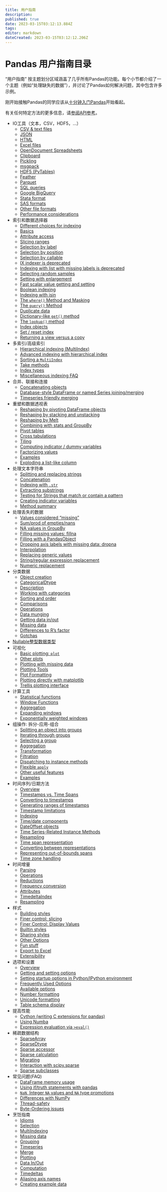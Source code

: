 ```yaml
---
title: 用户指南
description: 
published: true
date: 2023-03-15T03:12:13.884Z
tags: 
editor: markdown
dateCreated: 2023-03-15T03:12:12.206Z
---
```


# Pandas 用户指南目录

“用户指南” 按主题划分区域涵盖了几乎所有Pandas的功能。每个小节都介绍了一个主题（例如“处理缺失的数据”），并讨论了Pandas如何解决问题，其中包含许多示例。

刚开始接触Pandas的同学应该从[十分钟入门Pandas](https://www.pypandas.cn/docs/getting_started/10min.html)开始看起。

有关任何特定方法的更多信息，请[参阅API参考](https://www.pypandas.cn/docs/reference.html)。

- IO工具（文本，CSV，HDF5，…）
  - [CSV & text files](https://www.pypandas.cn/docs/user_guide/io.html#csv-text-files)
  - [JSON](https://www.pypandas.cn/docs/user_guide/io.html#json)
  - [HTML](https://www.pypandas.cn/docs/user_guide/io.html#html)
  - [Excel files](https://www.pypandas.cn/docs/user_guide/io.html#excel-files)
  - [OpenDocument Spreadsheets](https://www.pypandas.cn/docs/user_guide/io.html#opendocument-spreadsheets)
  - [Clipboard](https://www.pypandas.cn/docs/user_guide/io.html#clipboard)
  - [Pickling](https://www.pypandas.cn/docs/user_guide/io.html#pickling)
  - [msgpack](https://www.pypandas.cn/docs/user_guide/io.html#msgpack)
  - [HDF5 (PyTables)](https://www.pypandas.cn/docs/user_guide/io.html#hdf5-pytables)
  - [Feather](https://www.pypandas.cn/docs/user_guide/io.html#feather)
  - [Parquet](https://www.pypandas.cn/docs/user_guide/io.html#parquet)
  - [SQL queries](https://www.pypandas.cn/docs/user_guide/io.html#sql-queries)
  - [Google BigQuery](https://www.pypandas.cn/docs/user_guide/io.html#google-bigquery)
  - [Stata format](https://www.pypandas.cn/docs/user_guide/io.html#stata-format)
  - [SAS formats](https://www.pypandas.cn/docs/user_guide/io.html#sas-formats)
  - [Other file formats](https://www.pypandas.cn/docs/user_guide/io.html#other-file-formats)
  - [Performance considerations](https://www.pypandas.cn/docs/user_guide/io.html#performance-considerations)
- 索引和数据选择器
  - [Different choices for indexing](https://www.pypandas.cn/docs/user_guide/indexing.html#different-choices-for-indexing)
  - [Basics](https://www.pypandas.cn/docs/user_guide/indexing.html#basics)
  - [Attribute access](https://www.pypandas.cn/docs/user_guide/indexing.html#attribute-access)
  - [Slicing ranges](https://www.pypandas.cn/docs/user_guide/indexing.html#slicing-ranges)
  - [Selection by label](https://www.pypandas.cn/docs/user_guide/indexing.html#selection-by-label)
  - [Selection by position](https://www.pypandas.cn/docs/user_guide/indexing.html#selection-by-position)
  - [Selection by callable](https://www.pypandas.cn/docs/user_guide/indexing.html#selection-by-callable)
  - [IX indexer is deprecated](https://www.pypandas.cn/docs/user_guide/indexing.html#ix-indexer-is-deprecated)
  - [Indexing with list with missing labels is deprecated](https://www.pypandas.cn/docs/user_guide/indexing.html#indexing-with-list-with-missing-labels-is-deprecated)
  - [Selecting random samples](https://www.pypandas.cn/docs/user_guide/indexing.html#selecting-random-samples)
  - [Setting with enlargement](https://www.pypandas.cn/docs/user_guide/indexing.html#setting-with-enlargement)
  - [Fast scalar value getting and setting](https://www.pypandas.cn/docs/user_guide/indexing.html#fast-scalar-value-getting-and-setting)
  - [Boolean indexing](https://www.pypandas.cn/docs/user_guide/indexing.html#boolean-indexing)
  - [Indexing with isin](https://www.pypandas.cn/docs/user_guide/indexing.html#indexing-with-isin)
  - [The `where()` Method and Masking](https://www.pypandas.cn/docs/user_guide/indexing.html#the-where-method-and-masking)
  - [The `query()` Method](https://www.pypandas.cn/docs/user_guide/indexing.html#the-query-method)
  - [Duplicate data](https://www.pypandas.cn/docs/user_guide/indexing.html#duplicate-data)
  - [Dictionary-like `get()` method](https://www.pypandas.cn/docs/user_guide/indexing.html#dictionary-like-get-method)
  - [The `lookup()` method](https://www.pypandas.cn/docs/user_guide/indexing.html#the-lookup-method)
  - [Index objects](https://www.pypandas.cn/docs/user_guide/indexing.html#index-objects)
  - [Set / reset index](https://www.pypandas.cn/docs/user_guide/indexing.html#set-reset-index)
  - [Returning a view versus a copy](https://www.pypandas.cn/docs/user_guide/indexing.html#returning-a-view-versus-a-copy)
- 多索引/高级索引
  - [Hierarchical indexing (MultiIndex)](https://www.pypandas.cn/docs/user_guide/advanced.html#hierarchical-indexing-multiindex)
  - [Advanced indexing with hierarchical index](https://www.pypandas.cn/docs/user_guide/advanced.html#advanced-indexing-with-hierarchical-index)
  - [Sorting a `MultiIndex`](https://www.pypandas.cn/docs/user_guide/advanced.html#sorting-a-multiindex)
  - [Take methods](https://www.pypandas.cn/docs/user_guide/advanced.html#take-methods)
  - [Index types](https://www.pypandas.cn/docs/user_guide/advanced.html#index-types)
  - [Miscellaneous indexing FAQ](https://www.pypandas.cn/docs/user_guide/advanced.html#miscellaneous-indexing-faq)
- 合并、联接和连接
  - [Concatenating objects](https://www.pypandas.cn/docs/user_guide/merging.html#concatenating-objects)
  - [Database-style DataFrame or named Series joining/merging](https://www.pypandas.cn/docs/user_guide/merging.html#database-style-dataframe-or-named-series-joining-merging)
  - [Timeseries friendly merging](https://www.pypandas.cn/docs/user_guide/merging.html#timeseries-friendly-merging)
- 重塑和数据透视表
  - [Reshaping by pivoting DataFrame objects](https://www.pypandas.cn/docs/user_guide/reshaping.html#reshaping-by-pivoting-dataframe-objects)
  - [Reshaping by stacking and unstacking](https://www.pypandas.cn/docs/user_guide/reshaping.html#reshaping-by-stacking-and-unstacking)
  - [Reshaping by Melt](https://www.pypandas.cn/docs/user_guide/reshaping.html#reshaping-by-melt)
  - [Combining with stats and GroupBy](https://www.pypandas.cn/docs/user_guide/reshaping.html#combining-with-stats-and-groupby)
  - [Pivot tables](https://www.pypandas.cn/docs/user_guide/reshaping.html#pivot-tables)
  - [Cross tabulations](https://www.pypandas.cn/docs/user_guide/reshaping.html#cross-tabulations)
  - [Tiling](https://www.pypandas.cn/docs/user_guide/reshaping.html#tiling)
  - [Computing indicator / dummy variables](https://www.pypandas.cn/docs/user_guide/reshaping.html#computing-indicator-dummy-variables)
  - [Factorizing values](https://www.pypandas.cn/docs/user_guide/reshaping.html#factorizing-values)
  - [Examples](https://www.pypandas.cn/docs/user_guide/reshaping.html#examples)
  - [Exploding a list-like column](https://www.pypandas.cn/docs/user_guide/reshaping.html#exploding-a-list-like-column)
- 处理文本字符串
  - [Splitting and replacing strings](https://www.pypandas.cn/docs/user_guide/text.html#splitting-and-replacing-strings)
  - [Concatenation](https://www.pypandas.cn/docs/user_guide/text.html#concatenation)
  - [Indexing with `.str`](https://www.pypandas.cn/docs/user_guide/text.html#indexing-with-str)
  - [Extracting substrings](https://www.pypandas.cn/docs/user_guide/text.html#extracting-substrings)
  - [Testing for Strings that match or contain a pattern](https://www.pypandas.cn/docs/user_guide/text.html#testing-for-strings-that-match-or-contain-a-pattern)
  - [Creating indicator variables](https://www.pypandas.cn/docs/user_guide/text.html#creating-indicator-variables)
  - [Method summary](https://www.pypandas.cn/docs/user_guide/text.html#method-summary)
- 处理丢失的数据
  - [Values considered “missing”](https://www.pypandas.cn/docs/user_guide/missing_data.html#values-considered-missing)
  - [Sum/prod of empties/nans](https://www.pypandas.cn/docs/user_guide/missing_data.html#sum-prod-of-empties-nans)
  - [NA values in GroupBy](https://www.pypandas.cn/docs/user_guide/missing_data.html#na-values-in-groupby)
  - [Filling missing values: fillna](https://www.pypandas.cn/docs/user_guide/missing_data.html#filling-missing-values-fillna)
  - [Filling with a PandasObject](https://www.pypandas.cn/docs/user_guide/missing_data.html#filling-with-a-pandasobject)
  - [Dropping axis labels with missing data: dropna](https://www.pypandas.cn/docs/user_guide/missing_data.html#dropping-axis-labels-with-missing-data-dropna)
  - [Interpolation](https://www.pypandas.cn/docs/user_guide/missing_data.html#interpolation)
  - [Replacing generic values](https://www.pypandas.cn/docs/user_guide/missing_data.html#replacing-generic-values)
  - [String/regular expression replacement](https://www.pypandas.cn/docs/user_guide/missing_data.html#string-regular-expression-replacement)
  - [Numeric replacement](https://www.pypandas.cn/docs/user_guide/missing_data.html#numeric-replacement)
- 分类数据
  - [Object creation](https://www.pypandas.cn/docs/user_guide/categorical.html#object-creation)
  - [CategoricalDtype](https://www.pypandas.cn/docs/user_guide/categorical.html#categoricaldtype)
  - [Description](https://www.pypandas.cn/docs/user_guide/categorical.html#description)
  - [Working with categories](https://www.pypandas.cn/docs/user_guide/categorical.html#working-with-categories)
  - [Sorting and order](https://www.pypandas.cn/docs/user_guide/categorical.html#sorting-and-order)
  - [Comparisons](https://www.pypandas.cn/docs/user_guide/categorical.html#comparisons)
  - [Operations](https://www.pypandas.cn/docs/user_guide/categorical.html#operations)
  - [Data munging](https://www.pypandas.cn/docs/user_guide/categorical.html#data-munging)
  - [Getting data in/out](https://www.pypandas.cn/docs/user_guide/categorical.html#getting-data-in-out)
  - [Missing data](https://www.pypandas.cn/docs/user_guide/categorical.html#missing-data)
  - [Differences to R’s factor](https://www.pypandas.cn/docs/user_guide/categorical.html#differences-to-r-s-factor)
  - [Gotchas](https://www.pypandas.cn/docs/user_guide/categorical.html#gotchas)
- [Nullable整型数据类型](https://www.pypandas.cn/docs/user_guide/integer_na.html)
- 可视化
  - [Basic plotting: `plot`](https://www.pypandas.cn/docs/user_guide/visualization.html#basic-plotting-plot)
  - [Other plots](https://www.pypandas.cn/docs/user_guide/visualization.html#other-plots)
  - [Plotting with missing data](https://www.pypandas.cn/docs/user_guide/visualization.html#plotting-with-missing-data)
  - [Plotting Tools](https://www.pypandas.cn/docs/user_guide/visualization.html#plotting-tools)
  - [Plot Formatting](https://www.pypandas.cn/docs/user_guide/visualization.html#plot-formatting)
  - [Plotting directly with matplotlib](https://www.pypandas.cn/docs/user_guide/visualization.html#plotting-directly-with-matplotlib)
  - [Trellis plotting interface](https://www.pypandas.cn/docs/user_guide/visualization.html#trellis-plotting-interface)
- 计算工具
  - [Statistical functions](https://www.pypandas.cn/docs/user_guide/computation.html#statistical-functions)
  - [Window Functions](https://www.pypandas.cn/docs/user_guide/computation.html#window-functions)
  - [Aggregation](https://www.pypandas.cn/docs/user_guide/computation.html#aggregation)
  - [Expanding windows](https://www.pypandas.cn/docs/user_guide/computation.html#expanding-windows)
  - [Exponentially weighted windows](https://www.pypandas.cn/docs/user_guide/computation.html#exponentially-weighted-windows)
- 组操作: 拆分-应用-组合
  - [Splitting an object into groups](https://www.pypandas.cn/docs/user_guide/groupby.html#splitting-an-object-into-groups)
  - [Iterating through groups](https://www.pypandas.cn/docs/user_guide/groupby.html#iterating-through-groups)
  - [Selecting a group](https://www.pypandas.cn/docs/user_guide/groupby.html#selecting-a-group)
  - [Aggregation](https://www.pypandas.cn/docs/user_guide/groupby.html#aggregation)
  - [Transformation](https://www.pypandas.cn/docs/user_guide/groupby.html#transformation)
  - [Filtration](https://www.pypandas.cn/docs/user_guide/groupby.html#filtration)
  - [Dispatching to instance methods](https://www.pypandas.cn/docs/user_guide/groupby.html#dispatching-to-instance-methods)
  - [Flexible `apply`](https://www.pypandas.cn/docs/user_guide/groupby.html#flexible-apply)
  - [Other useful features](https://www.pypandas.cn/docs/user_guide/groupby.html#other-useful-features)
  - [Examples](https://www.pypandas.cn/docs/user_guide/groupby.html#examples)
- 时间序列/日期方法
  - [Overview](https://www.pypandas.cn/docs/user_guide/timeseries.html#overview)
  - [Timestamps vs. Time Spans](https://www.pypandas.cn/docs/user_guide/timeseries.html#timestamps-vs-time-spans)
  - [Converting to timestamps](https://www.pypandas.cn/docs/user_guide/timeseries.html#converting-to-timestamps)
  - [Generating ranges of timestamps](https://www.pypandas.cn/docs/user_guide/timeseries.html#generating-ranges-of-timestamps)
  - [Timestamp limitations](https://www.pypandas.cn/docs/user_guide/timeseries.html#timestamp-limitations)
  - [Indexing](https://www.pypandas.cn/docs/user_guide/timeseries.html#indexing)
  - [Time/date components](https://www.pypandas.cn/docs/user_guide/timeseries.html#time-date-components)
  - [DateOffset objects](https://www.pypandas.cn/docs/user_guide/timeseries.html#dateoffset-objects)
  - [Time Series-Related Instance Methods](https://www.pypandas.cn/docs/user_guide/timeseries.html#time-series-related-instance-methods)
  - [Resampling](https://www.pypandas.cn/docs/user_guide/timeseries.html#resampling)
  - [Time span representation](https://www.pypandas.cn/docs/user_guide/timeseries.html#time-span-representation)
  - [Converting between representations](https://www.pypandas.cn/docs/user_guide/timeseries.html#converting-between-representations)
  - [Representing out-of-bounds spans](https://www.pypandas.cn/docs/user_guide/timeseries.html#representing-out-of-bounds-spans)
  - [Time zone handling](https://www.pypandas.cn/docs/user_guide/timeseries.html#time-zone-handling)
- 时间增量
  - [Parsing](https://www.pypandas.cn/docs/user_guide/timedeltas.html#parsing)
  - [Operations](https://www.pypandas.cn/docs/user_guide/timedeltas.html#operations)
  - [Reductions](https://www.pypandas.cn/docs/user_guide/timedeltas.html#reductions)
  - [Frequency conversion](https://www.pypandas.cn/docs/user_guide/timedeltas.html#frequency-conversion)
  - [Attributes](https://www.pypandas.cn/docs/user_guide/timedeltas.html#attributes)
  - [TimedeltaIndex](https://www.pypandas.cn/docs/user_guide/timedeltas.html#timedeltaindex)
  - [Resampling](https://www.pypandas.cn/docs/user_guide/timedeltas.html#resampling)
- 样式
  - [Building styles](https://www.pypandas.cn/docs/user_guide/style.html#Building-styles)
  - [Finer control: slicing](https://www.pypandas.cn/docs/user_guide/style.html#Finer-control:-slicing)
  - [Finer Control: Display Values](https://www.pypandas.cn/docs/user_guide/style.html#Finer-Control:-Display-Values)
  - [Builtin styles](https://www.pypandas.cn/docs/user_guide/style.html#Builtin-styles)
  - [Sharing styles](https://www.pypandas.cn/docs/user_guide/style.html#Sharing-styles)
  - [Other Options](https://www.pypandas.cn/docs/user_guide/style.html#Other-Options)
  - [Fun stuff](https://www.pypandas.cn/docs/user_guide/style.html#Fun-stuff)
  - [Export to Excel](https://www.pypandas.cn/docs/user_guide/style.html#Export-to-Excel)
  - [Extensibility](https://www.pypandas.cn/docs/user_guide/style.html#Extensibility)
- 选项和设置
  - [Overview](https://www.pypandas.cn/docs/user_guide/options.html#overview)
  - [Getting and setting options](https://www.pypandas.cn/docs/user_guide/options.html#getting-and-setting-options)
  - [Setting startup options in Python/IPython environment](https://www.pypandas.cn/docs/user_guide/options.html#setting-startup-options-in-python-ipython-environment)
  - [Frequently Used Options](https://www.pypandas.cn/docs/user_guide/options.html#frequently-used-options)
  - [Available options](https://www.pypandas.cn/docs/user_guide/options.html#available-options)
  - [Number formatting](https://www.pypandas.cn/docs/user_guide/options.html#number-formatting)
  - [Unicode formatting](https://www.pypandas.cn/docs/user_guide/options.html#unicode-formatting)
  - [Table schema display](https://www.pypandas.cn/docs/user_guide/options.html#table-schema-display)
- 提高性能
  - [Cython (writing C extensions for pandas)](https://www.pypandas.cn/docs/user_guide/enhancingperf.html#cython-writing-c-extensions-for-pandas)
  - [Using Numba](https://www.pypandas.cn/docs/user_guide/enhancingperf.html#using-numba)
  - [Expression evaluation via `>eval()`](https://www.pypandas.cn/docs/user_guide/enhancingperf.html#expression-evaluation-via-eval)
- 稀疏数据结构
  - [SparseArray](https://www.pypandas.cn/docs/user_guide/sparse.html#sparsearray)
  - [SparseDtype](https://www.pypandas.cn/docs/user_guide/sparse.html#sparsedtype)
  - [Sparse accessor](https://www.pypandas.cn/docs/user_guide/sparse.html#sparse-accessor)
  - [Sparse calculation](https://www.pypandas.cn/docs/user_guide/sparse.html#sparse-calculation)
  - [Migrating](https://www.pypandas.cn/docs/user_guide/sparse.html#migrating)
  - [Interaction with scipy.sparse](https://www.pypandas.cn/docs/user_guide/sparse.html#interaction-with-scipy-sparse)
  - [Sparse subclasses](https://www.pypandas.cn/docs/user_guide/sparse.html#sparse-subclasses)
- 常见问题(FAQ)
  - [DataFrame memory usage](https://www.pypandas.cn/docs/user_guide/gotchas.html#dataframe-memory-usage)
  - [Using if/truth statements with pandas](https://www.pypandas.cn/docs/user_guide/gotchas.html#using-if-truth-statements-with-pandas)
  - [`NaN`, Integer `NA` values and `NA` type promotions](https://www.pypandas.cn/docs/user_guide/gotchas.html#nan-integer-na-values-and-na-type-promotions)
  - [Differences with NumPy](https://www.pypandas.cn/docs/user_guide/gotchas.html#differences-with-numpy)
  - [Thread-safety](https://www.pypandas.cn/docs/user_guide/gotchas.html#thread-safety)
  - [Byte-Ordering issues](https://www.pypandas.cn/docs/user_guide/gotchas.html#byte-ordering-issues)
- 烹饪指南
  - [Idioms](https://www.pypandas.cn/docs/user_guide/cookbook.html#idioms)
  - [Selection](https://www.pypandas.cn/docs/user_guide/cookbook.html#selection)
  - [MultiIndexing](https://www.pypandas.cn/docs/user_guide/cookbook.html#multiindexing)
  - [Missing data](https://www.pypandas.cn/docs/user_guide/cookbook.html#missing-data)
  - [Grouping](https://www.pypandas.cn/docs/user_guide/cookbook.html#grouping)
  - [Timeseries](https://www.pypandas.cn/docs/user_guide/cookbook.html#timeseries)
  - [Merge](https://www.pypandas.cn/docs/user_guide/cookbook.html#merge)
  - [Plotting](https://www.pypandas.cn/docs/user_guide/cookbook.html#plotting)
  - [Data In/Out](https://www.pypandas.cn/docs/user_guide/cookbook.html#data-in-out)
  - [Computation](https://www.pypandas.cn/docs/user_guide/cookbook.html#computation)
  - [Timedeltas](https://www.pypandas.cn/docs/user_guide/cookbook.html#timedeltas)
  - [Aliasing axis names](https://www.pypandas.cn/docs/user_guide/cookbook.html#aliasing-axis-names)
  - [Creating example data](https://www.pypandas.cn/docs/user_guide/cookbook.html#creating-example-data)

